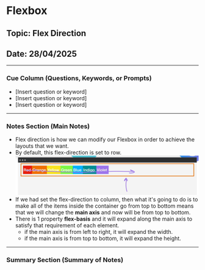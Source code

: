# Flexbox

## Topic: Flex Direction

## Date: 28/04/2025

---

### Cue Column (Questions, Keywords, or Prompts)

- [Insert question or keyword]
- [Insert question or keyword]
- [Insert question or keyword]

---

### Notes Section (Main Notes)

- Flex direction is how we can modify our Flexbox in order to achieve the layouts that we want.
- By default, this flex-direction is set to row.
![alt text](image.png)
- If we had set the flex-direction to column, then what it's going to do is to make all of the items inside the container go from top to bottom means that we will change the **main axis** and now will be from top to bottom.
- There is 1 property **flex-basis** and it will expand along the main axis to satisfy that requirement of each element.
  - if the main axis is from left to right, it will expand the width.
  - if the main axis is from top to bottom, it will expand the height.

---

### Summary Section (Summary of Notes) 

